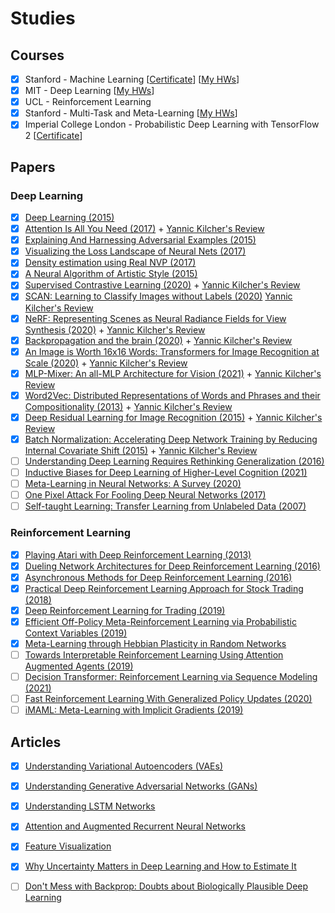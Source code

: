 # Studies

## Courses
- [x] Stanford - Machine Learning [[Certificate](https://coursera.org/share/254558b793a344d0167266d367fb9942)] [[My HWs]()]
- [x] MIT - Deep Learning [[My HWs]()]
- [x] UCL - Reinforcement Learning
- [x] Stanford - Multi-Task and Meta-Learning [[My HWs]()]
- [x] Imperial College London - Probabilistic Deep Learning with TensorFlow 2 [[Certificate](https://coursera.org/share/ceccb8912cc44225902502d528060e8b)]

## Papers

### Deep Learning
- [x] [Deep Learning (2015)](https://s3.us-east-2.amazonaws.com/hkg-website-assets/static/pages/files/DeepLearning.pdf)
- [x] [Attention Is All You Need (2017)](https://arxiv.org/abs/1706.03762) + [Yannic Kilcher's Review](https://www.youtube.com/watch?v=iDulhoQ2pro)
- [x] [Explaining And Harnessing Adversarial Examples (2015)](https://arxiv.org/abs/1412.6572)
- [X] [Visualizing the Loss Landscape of Neural Nets (2017)](https://arxiv.org/pdf/1712.09913.pdf)
- [X] [Density estimation using Real NVP (2017)](https://arxiv.org/abs/1605.08803)
- [X] [A Neural Algorithm of Artistic Style (2015)](https://arxiv.org/abs/1508.06576)
- [x] [Supervised Contrastive Learning (2020)](https://arxiv.org/abs/2004.11362) + [Yannic Kilcher's Review](https://www.youtube.com/watch?v=MpdbFLXOOIw)
- [X] [SCAN: Learning to Classify Images without Labels (2020)](https://arxiv.org/abs/2005.12320) [Yannic Kilcher's Review](https://www.youtube.com/watch?v=hQEnzdLkPj4)
- [X] [NeRF: Representing Scenes as Neural Radiance Fields for View Synthesis (2020)](https://arxiv.org/abs/2003.08934) + [Yannic Kilcher's Review](https://www.youtube.com/watch?v=CRlN-cYFxTk)
- [X] [Backpropagation and the brain (2020)](https://www.nature.com/articles/s41583-020-0277-3) + [Yannic Kilcher's Review](https://www.youtube.com/watch?v=a0f07M2uj_A)
- [X] [An Image is Worth 16x16 Words: Transformers for Image Recognition at Scale (2020)](https://arxiv.org/abs/2010.11929) + [Yannic Kilcher's Review](https://www.youtube.com/watch?v=TrdevFK_am4)
- [X] [MLP-Mixer: An all-MLP Architecture for Vision (2021)](https://arxiv.org/abs/2105.01601) + [Yannic Kilcher's Review](https://www.youtube.com/watch?v=7K4Z8RqjWIk) 
- [X] [Word2Vec: Distributed Representations of Words and Phrases and their Compositionality (2013)](https://arxiv.org/abs/1310.4546) + [Yannic Kilcher's Review](https://www.youtube.com/watch?v=yexR53My2O4)
- [X] [Deep Residual Learning for Image Recognition (2015)](https://arxiv.org/abs/1512.03385) + [Yannic Kilcher's Review](https://www.youtube.com/watch?v=GWt6Fu05voI)
- [X] [Batch Normalization: Accelerating Deep Network Training by Reducing Internal Covariate Shift (2015)](https://arxiv.org/abs/1502.03167) + [Yannic Kilcher's Review](https://www.youtube.com/watch?v=OioFONrSETc)
- [ ] [Understanding Deep Learning Requires Rethinking Generalization (2016)](https://arxiv.org/abs/1611.03530)
- [ ] [Inductive Biases for Deep Learning of Higher-Level Cognition (2021)](https://arxiv.org/abs/2011.15091)
- [ ] [Meta-Learning in Neural Networks: A Survey (2020)](https://paperswithcode.com/paper/meta-learning-in-neural-networks-a-survey)
- [ ] [One Pixel Attack For Fooling Deep Neural Networks (2017)](https://github.com/Hyperparticle/one-pixel-attack-keras)
- [ ] [Self-taught Learning: Transfer Learning from Unlabeled Data (2007)](https://ai.stanford.edu/~hllee/icml07-selftaughtlearning.pdf)

### Reinforcement Learning
- [x] [Playing Atari with Deep Reinforcement Learning (2013)](https://arxiv.org/abs/1312.5602)
- [x] [Dueling Network Architectures for Deep Reinforcement Learning (2016)](https://arxiv.org/abs/1511.06581)
- [x] [Asynchronous Methods for Deep Reinforcement Learning (2016)](https://arxiv.org/abs/1602.01783)
- [x] [Practical Deep Reinforcement Learning Approach for Stock Trading (2018)](https://arxiv.org/abs/1811.07522)
- [x] [Deep Reinforcement Learning for Trading (2019)](https://arxiv.org/abs/1911.10107) 
- [X] [Efficient Off-Policy Meta-Reinforcement Learning via Probabilistic Context Variables (2019)](https://arxiv.org/abs/1903.08254)
- [X] [Meta-Learning through Hebbian Plasticity in Random Networks](https://www.youtube.com/watch?v=v2GRWzIhaqQ)
- [ ] [Towards Interpretable Reinforcement Learning Using Attention Augmented Agents (2019)](https://arxiv.org/abs/1906.02500)
- [ ] [Decision Transformer: Reinforcement Learning via Sequence Modeling (2021)](https://arxiv.org/abs/2106.01345)
- [ ] [Fast Reinforcement Learning With Generalized Policy Updates (2020)](https://www.youtube.com/watch?v=9-o2aAoN0rY)
- [ ] [iMAML: Meta-Learning with Implicit Gradients (2019)](https://www.youtube.com/watch?v=u5BkO8XMS2I)

## Articles
- [x] [Understanding Variational Autoencoders (VAEs)](https://towardsdatascience.com/understanding-variational-autoencoders-vaes-f70510919f73)
- [x] [Understanding Generative Adversarial Networks (GANs)](https://towardsdatascience.com/understanding-generative-adversarial-networks-gans-cd6e4651a29)
- [x] [Understanding LSTM Networks](https://colah.github.io/posts/2015-08-Understanding-LSTMs/)
- [x] [Attention and Augmented Recurrent Neural Networks](https://distill.pub/2016/augmented-rnns/)
- [x] [Feature Visualization](https://distill.pub/2017/feature-visualization/) 
- [x] [Why Uncertainty Matters in Deep Learning and How to Estimate It](https://everyhue.me/posts/why-uncertainty-matters/)
- [ ] [Don't Mess with Backprop: Doubts about Biologically Plausible Deep Learning](https://blog.evjang.com/2021/02/backprop.html)


